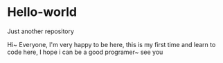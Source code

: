 # Hello-world
Just another repository

Hi~ Everyone, I'm very happy to be here, this is my first time and learn to code here, I hope i can be a good programer~ see you 
